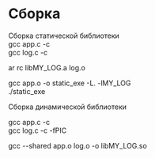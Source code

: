 # Сборка
Сборка статической библиотеки  
gcc app.c -c  
gcc log.c -c  

ar rc libMY_LOG.a log.o  

gcc app.o -o static_exe -L. -lMY_LOG  
./static_exe  

Сборка динамической библиотеки  

gcc app.c -c  
gcc log.c -c -fPIC  

gcc --shared app.o log.o -o libMY_LOG.so
